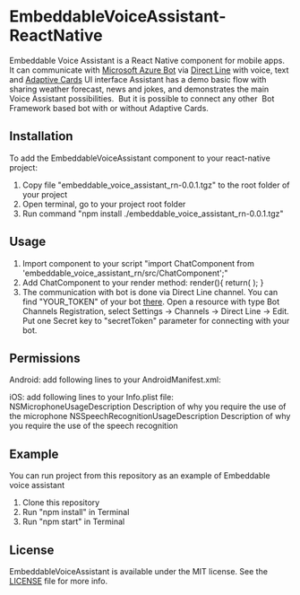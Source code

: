 # EmbeddableVoiceAssistant-ReactNative
Embeddable Voice Assistant is a React Native component for mobile apps. It can communicate with [Microsoft Azure Bot](https://dev.botframework.com) via [Direct Line](https://docs.microsoft.com/en-us/azure/bot-service/bot-service-channel-directline?view=azure-bot-service-4.0) with voice, text  and [Adaptive Cards](https://adaptivecards.io)  UI interface 
Assistant has a demo basic flow with sharing weather forecast, news and jokes, and demonstrates the main Voice Assistant possibilities.  But it is possible to connect any other  Bot Framework based bot with or without Adaptive Cards.

## Installation
To add the EmbeddableVoiceAssistant component to your react-native project:
1. Copy file "embeddable_voice_assistant_rn-0.0.1.tgz" to the root folder of your project
2. Open terminal, go to your project root folder
3. Run command "npm install ./embeddable_voice_assistant_rn-0.0.1.tgz" 

## Usage
1. Import component to your script "import ChatComponent from 'embeddable_voice_assistant_rn/src/ChatComponent';"
2. Add ChatComponent to your render method:
    render(){
     return(
        <ChatComponent 
          DirectLineSecretKey="Place your directline token here"
          HeaderTitle="Place your header title here"
          HeaderIconPass="Place path to your logo here"
        />
      );
    }
3. The communication with bot is done via Direct Line channel. You can find "YOUR_TOKEN" of your bot [there](https://portal.azure.com/#home). 
   Open a resource with type Bot Channels Registration, select Settings -> Channels -> Direct Line -> Edit. Put one Secret key to "secretToken" parameter for connecting with your bot.

## Permissions
Android: 
    add following lines to your AndroidManifest.xml:
        <uses-permission android:name="android.permission.WRITE_EXTERNAL_STORAGE" />
        <uses-permission android:name="android.permission.RECORD_AUDIO" />
        <queries>
            <intent>
                <action android:name="android.speech.RecognitionService"/>
            </intent>
        </queries>

iOS:
    add following lines to your Info.plist file:
        <key>NSMicrophoneUsageDescription</key>
        <string>Description of why you require the use of the microphone</string>
        <key>NSSpeechRecognitionUsageDescription</key>
        <string>Description of why you require the use of the speech recognition</string>

## Example
You can run project from this repository as an example of Embeddable voice assistant
1. Clone this repository 
2. Run "npm install" in Terminal
3. Run "npm start" in Terminal

## License
EmbeddableVoiceAssistant is available under the MIT license. See the [LICENSE](/LICENSE) file for more info.
